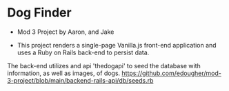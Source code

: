 
# Dog Finder

* Mod 3 Project by Aaron, and Jake

* This project renders a single-page Vanilla.js front-end application and uses a Ruby on Rails back-end to persist data.


The back-end utilizes and api 'thedogapi' to seed the database with information, as well as images, of dogs.
https://github.com/edougher/mod-3-project/blob/main/backend-rails-api/db/seeds.rb




